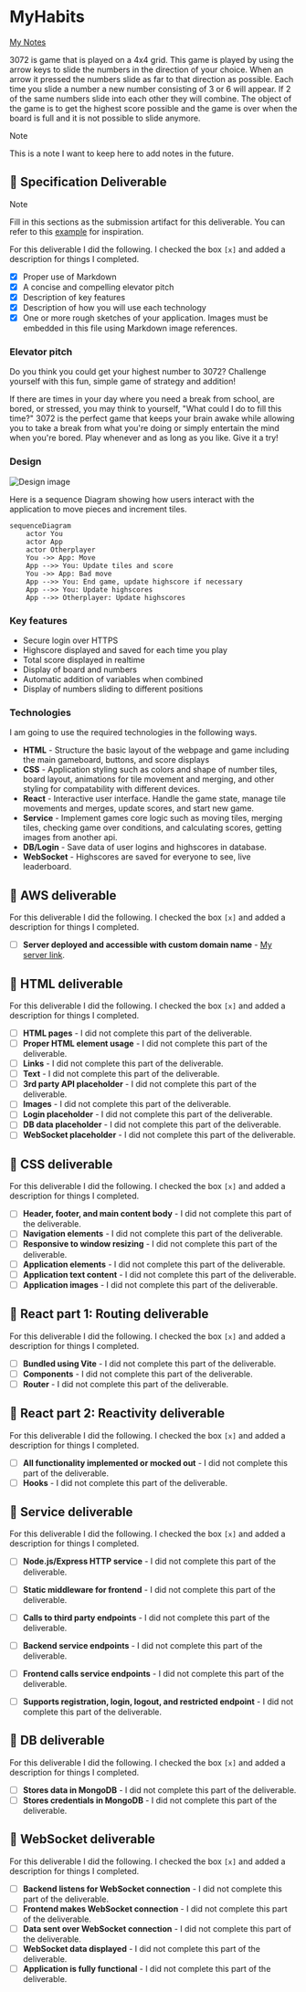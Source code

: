 # MyHabits

[My Notes](notes.md)

3072 is game that is played on a 4x4 grid. This game is played by using the arrow keys to slide the numbers in the direction of your choice. When an arrow it pressed the numbers slide as far to that direction as possible. Each time you slide a number a new number consisting of 3 or 6 will appear. If 2 of the same numbers slide into each other they will combine. The object of the game is to get the highest score possible and the game is over when the board is full and it is not possible to slide anymore.

> [!NOTE]
> This is a note I want to keep here to add notes in the future.

## 🚀 Specification Deliverable

> [!NOTE]
>  Fill in this sections as the submission artifact for this deliverable. You can refer to this [example](https://github.com/webprogramming260/startup-example/blob/main/README.md) for inspiration.

For this deliverable I did the following. I checked the box `[x]` and added a description for things I completed.

- [x] Proper use of Markdown
- [x] A concise and compelling elevator pitch
- [x] Description of key features
- [x] Description of how you will use each technology
- [x] One or more rough sketches of your application. Images must be embedded in this file using Markdown image references.

### Elevator pitch

Do you think you could get your highest number to 3072? Challenge yourself with this fun, simple game of strategy and addition!

If there are times in your day where you need a break from school, are bored, or stressed, you may think to yourself, "What could I do to fill this time?" 3072 is the perfect game that keeps your brain awake while allowing you to take a break from what you're doing or simply entertain the mind when you're bored. Play whenever and as long as you like. Give it a try!

### Design

![Design image](Habittracker.png)

Here is a sequence Diagram showing how users interact with the application to move pieces and increment tiles.

```mermaid
sequenceDiagram
    actor You
    actor App
    actor Otherplayer
    You ->> App: Move
    App -->> You: Update tiles and score
    You ->> App: Bad move
    App -->> You: End game, update highscore if necessary
    App -->> You: Update highscores
    App -->> Otherplayer: Update highscores

```

### Key features

- Secure login over HTTPS
- Highscore displayed and saved for each time you play
- Total score displayed in realtime
- Display of board and numbers
- Automatic addition of variables when combined
- Display of numbers sliding to different positions

### Technologies

I am going to use the required technologies in the following ways.

- **HTML** - Structure the basic layout of the webpage and game including the main gameboard, buttons, and score displays
- **CSS** - Application styling such as colors and shape of number tiles, board layout, animations for tile movement and merging, and other styling for compatability with different devices.
- **React** - Interactive user interface. Handle the game state, manage tile movements and merges, update scores, and start new game.
- **Service** - Implement games core logic such as moving tiles, merging tiles, checking game over conditions, and calculating scores, getting images from another api.
- **DB/Login** - Save data of user logins and highscores in database.
- **WebSocket** - Highscores are saved for everyone to see, live leaderboard.

## 🚀 AWS deliverable

For this deliverable I did the following. I checked the box `[x]` and added a description for things I completed.

- [ ] **Server deployed and accessible with custom domain name** - [My server link](https://yourdomainnamehere.click).

## 🚀 HTML deliverable

For this deliverable I did the following. I checked the box `[x]` and added a description for things I completed.

- [ ] **HTML pages** - I did not complete this part of the deliverable.
- [ ] **Proper HTML element usage** - I did not complete this part of the deliverable.
- [ ] **Links** - I did not complete this part of the deliverable.
- [ ] **Text** - I did not complete this part of the deliverable.
- [ ] **3rd party API placeholder** - I did not complete this part of the deliverable.
- [ ] **Images** - I did not complete this part of the deliverable.
- [ ] **Login placeholder** - I did not complete this part of the deliverable.
- [ ] **DB data placeholder** - I did not complete this part of the deliverable.
- [ ] **WebSocket placeholder** - I did not complete this part of the deliverable.

## 🚀 CSS deliverable

For this deliverable I did the following. I checked the box `[x]` and added a description for things I completed.

- [ ] **Header, footer, and main content body** - I did not complete this part of the deliverable.
- [ ] **Navigation elements** - I did not complete this part of the deliverable.
- [ ] **Responsive to window resizing** - I did not complete this part of the deliverable.
- [ ] **Application elements** - I did not complete this part of the deliverable.
- [ ] **Application text content** - I did not complete this part of the deliverable.
- [ ] **Application images** - I did not complete this part of the deliverable.

## 🚀 React part 1: Routing deliverable

For this deliverable I did the following. I checked the box `[x]` and added a description for things I completed.

- [ ] **Bundled using Vite** - I did not complete this part of the deliverable.
- [ ] **Components** - I did not complete this part of the deliverable.
- [ ] **Router** - I did not complete this part of the deliverable.

## 🚀 React part 2: Reactivity deliverable

For this deliverable I did the following. I checked the box `[x]` and added a description for things I completed.

- [ ] **All functionality implemented or mocked out** - I did not complete this part of the deliverable.
- [ ] **Hooks** - I did not complete this part of the deliverable.

## 🚀 Service deliverable

For this deliverable I did the following. I checked the box `[x]` and added a description for things I completed.

- [ ] **Node.js/Express HTTP service** - I did not complete this part of the deliverable.
- [ ] **Static middleware for frontend** - I did not complete this part of the deliverable.
- [ ] **Calls to third party endpoints** - I did not complete this part of the deliverable.
- [ ] **Backend service endpoints** - I did not complete this part of the deliverable.
- [ ] **Frontend calls service endpoints** - I did not complete this part of the deliverable.
- [ ] **Supports registration, login, logout, and restricted endpoint** - I did not complete this part of the deliverable.


## 🚀 DB deliverable

For this deliverable I did the following. I checked the box `[x]` and added a description for things I completed.

- [ ] **Stores data in MongoDB** - I did not complete this part of the deliverable.
- [ ] **Stores credentials in MongoDB** - I did not complete this part of the deliverable.

## 🚀 WebSocket deliverable

For this deliverable I did the following. I checked the box `[x]` and added a description for things I completed.

- [ ] **Backend listens for WebSocket connection** - I did not complete this part of the deliverable.
- [ ] **Frontend makes WebSocket connection** - I did not complete this part of the deliverable.
- [ ] **Data sent over WebSocket connection** - I did not complete this part of the deliverable.
- [ ] **WebSocket data displayed** - I did not complete this part of the deliverable.
- [ ] **Application is fully functional** - I did not complete this part of the deliverable.
